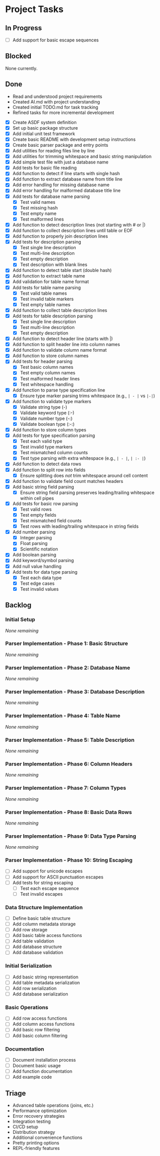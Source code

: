 # Project Tasks

## In Progress
- [ ] Add support for basic escape sequences

## Blocked
None currently.

## Done
- Read and understood project requirements
- Created AI.md with project understanding
- Created initial TODO.md for task tracking
- Refined tasks for more incremental development
- [X] Create ASDF system definition
- [X] Set up basic package structure
- [X] Add initial unit test framework
- [X] Create basic README with development setup instructions
- [X] Create basic parser package and entry points
- [X] Add utilities for reading files line by line
- [X] Add utilities for trimming whitespace and basic string manipulation
- [X] Add simple test file with just a database name
- [X] Add tests for basic file reading
- [X] Add function to detect if line starts with single hash
- [X] Add function to extract database name from title line
- [X] Add error handling for missing database name
- [X] Add error handling for malformed database title line
- [X] Add tests for database name parsing
  - [X] Test valid names
  - [X] Test missing hash
  - [X] Test empty name
  - [X] Test malformed lines
- [X] Add function to detect description lines (not starting with # or |)
- [X] Add function to collect description lines until table or EOF
- [X] Add function to properly join description lines
- [X] Add tests for description parsing
  - [X] Test single line description
  - [X] Test multi-line description
  - [X] Test empty description
  - [X] Test description with blank lines
- [X] Add function to detect table start (double hash)
- [X] Add function to extract table name
- [X] Add validation for table name format
- [X] Add tests for table name parsing
  - [X] Test valid table names
  - [X] Test invalid table markers
  - [X] Test empty table names
- [X] Add function to collect table description lines
- [X] Add tests for table description parsing
  - [X] Test single line description
  - [X] Test multi-line description
  - [X] Test empty description
- [X] Add function to detect header line (starts with |)
- [X] Add function to split header line into column names
- [X] Add function to validate column name format
- [X] Add function to store column names
- [X] Add tests for header parsing
  - [X] Test basic column names
  - [X] Test empty column names
  - [X] Test malformed header lines
  - [X] Test whitespace handling
- [X] Add function to parse type specification line
  - [X] Ensure type marker parsing trims whitespace (e.g., `| - |` vs `|-|`)
- [X] Add function to validate type markers
  - [X] Validate string type (-)
  - [X] Validate keyword type (:-)
  - [X] Validate number type (-:)
  - [X] Validate boolean type (:-:)
- [X] Add function to store column types
- [X] Add tests for type specification parsing
  - [X] Test each valid type
  - [X] Test invalid type markers
  - [X] Test mismatched column counts
  - [X] Test type parsing with extra whitespace (e.g., `| - |`, `| :- |`)
- [X] Add function to detect data rows
- [X] Add function to split row into fields
  - [X] Ensure splitting does *not* trim whitespace around cell content
- [X] Add function to validate field count matches headers
- [X] Add basic string field parsing
  - [X] Ensure string field parsing preserves leading/trailing whitespace within cell pipes
- [X] Add tests for basic row parsing
  - [X] Test valid rows
  - [X] Test empty fields
  - [X] Test mismatched field counts
  - [X] Test rows with leading/trailing whitespace in string fields
- [X] Add number parsing
  - [X] Integer parsing
  - [X] Float parsing
  - [X] Scientific notation
- [X] Add boolean parsing
- [X] Add keyword/symbol parsing
- [X] Add null value handling
- [X] Add tests for data type parsing
  - [X] Test each data type
  - [X] Test edge cases
  - [X] Test invalid values

## Backlog

### Initial Setup
*None remaining*

### Parser Implementation - Phase 1: Basic Structure
*None remaining*

### Parser Implementation - Phase 2: Database Name
*None remaining*

### Parser Implementation - Phase 3: Database Description
*None remaining*

### Parser Implementation - Phase 4: Table Name
*None remaining*

### Parser Implementation - Phase 5: Table Description
*None remaining*

### Parser Implementation - Phase 6: Column Headers
*None remaining*

### Parser Implementation - Phase 7: Column Types
*None remaining*

### Parser Implementation - Phase 8: Basic Data Rows
*None remaining*

### Parser Implementation - Phase 9: Data Type Parsing
*None remaining*

### Parser Implementation - Phase 10: String Escaping
- [ ] Add support for unicode escapes
- [ ] Add support for ASCII punctuation escapes
- [ ] Add tests for string escaping
  - [ ] Test each escape sequence
  - [ ] Test invalid escapes

### Data Structure Implementation
- [ ] Define basic table structure
- [ ] Add column metadata storage
- [ ] Add row storage
- [ ] Add basic table access functions
- [ ] Add table validation
- [ ] Add database structure
- [ ] Add database validation

### Initial Serialization
- [ ] Add basic string representation
- [ ] Add table metadata serialization
- [ ] Add row serialization
- [ ] Add database serialization

### Basic Operations
- [ ] Add row access functions
- [ ] Add column access functions
- [ ] Add basic row filtering
- [ ] Add basic column filtering

### Documentation
- [ ] Document installation process
- [ ] Document basic usage
- [ ] Add function documentation
- [ ] Add example code

## Triage
- Advanced table operations (joins, etc.)
- Performance optimization
- Error recovery strategies
- Integration testing
- CI/CD setup
- Distribution strategy
- Additional convenience functions
- Pretty printing options
- REPL-friendly features
